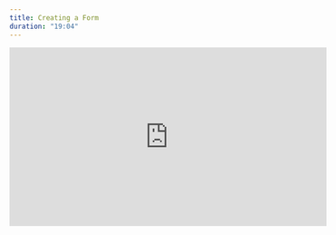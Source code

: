 ```yaml
---
title: Creating a Form
duration: "19:04"
---
```


<iframe width="560" height="315" src="https://www.youtube.com/embed/ebtkjai36R4" title="YouTube video player" frameborder="0" allow="accelerometer; autoplay; clipboard-write; encrypted-media; gyroscope; picture-in-picture; web-share" allowfullscreen></iframe>